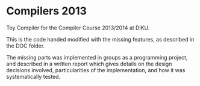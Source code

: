 Compilers 2013
==============

Toy Compiler for the Compiler Course 2013/2014 at DIKU.

This is the code handed modified with the missing features, as described in the
DOC folder.

The missing parts was implemented in groups as a programming project, and
described in a written report which gives details on the design decisions
involved, particularities of the implementation, and how it was systematically
tested.
